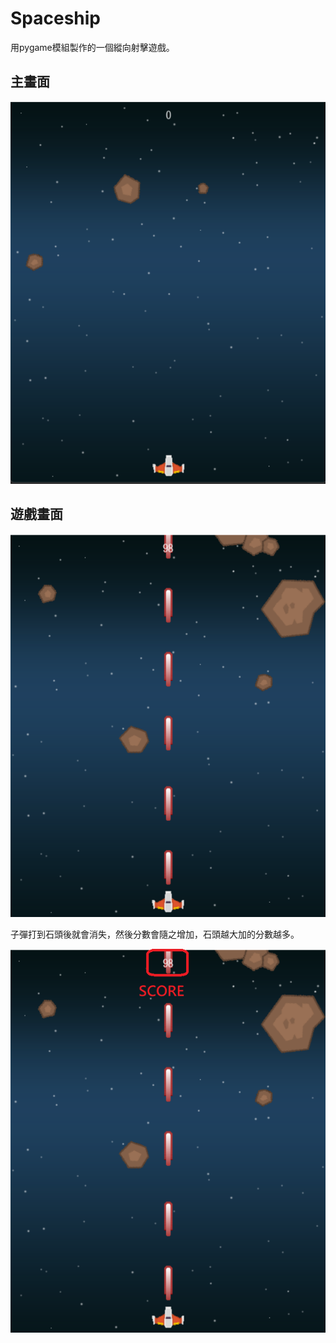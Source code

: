 # Spaceship
用pygame模組製作的一個縱向射擊遊戲。

## 主畫面
![](img/main_picture.png)

## 遊戲畫面
![](img/game_picture.png)


子彈打到石頭後就會消失，然後分數會隨之增加，石頭越大加的分數越多。

![](img/game_picture2.png)
